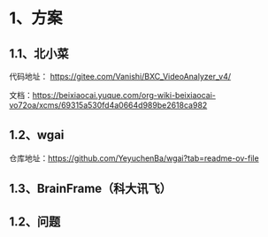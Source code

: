 # 1、方案

## 1.1、北小菜

代码地址： https://gitee.com/Vanishi/BXC_VideoAnalyzer_v4/

文档：https://beixiaocai.yuque.com/org-wiki-beixiaocai-vo72oa/xcms/69315a530fd4a0664d989be2618ca982

## 1.2、wgai

仓库地址：https://github.com/YeyuchenBa/wgai?tab=readme-ov-file

## 1.3、BrainFrame（科大讯飞）


## 1.2、问题

